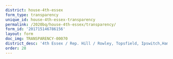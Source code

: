 ```yaml
---
district: house-4th-essex
form_type: transparency
unique_id: house-4th-essex-transparency
permalink: /2020bq/house-4th-essex/transparency/
form_id: '201715146786156'
layout: form
doc_img: TRANSPARENCY-00070
district_desc: '4th Essex / Rep. Hill / Rowley, Topsfield, Ipswitch,Hamilton, Manchester-by-the-Sea,Wenham '
order: 28
---
```

